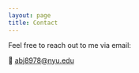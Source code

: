 ```yaml
---
layout: page
title: Contact
---
```


Feel free to reach out to me via email:

📧 [abj8978@nyu.edu](mailto:abj8978@nyu.edu)
